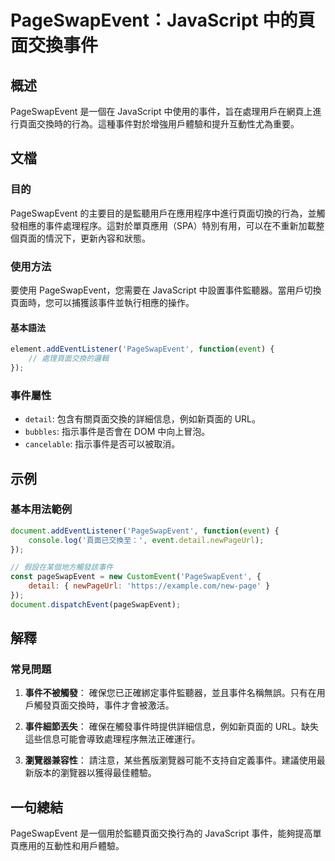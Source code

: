 <!--
Meta Description: # PageSwapEvent：JavaScript 中的頁面交換事件 ## 概述 PageSwapEvent 是一個在 JavaScript 中使用的事件，旨在處理用戶在網頁上進行頁面交換時的行為。這種事件對於增強用戶體驗和提升互動性尤為重要。 ## 文檔 ### 目的 PageSwapEvent...
Meta Keywords: pageswapevent, javascript, event, detail, addeventlistener
-->

# PageSwapEvent：JavaScript 中的頁面交換事件

## 概述
PageSwapEvent 是一個在 JavaScript 中使用的事件，旨在處理用戶在網頁上進行頁面交換時的行為。這種事件對於增強用戶體驗和提升互動性尤為重要。

## 文檔
### 目的
PageSwapEvent 的主要目的是監聽用戶在應用程序中進行頁面切換的行為，並觸發相應的事件處理程序。這對於單頁應用（SPA）特別有用，可以在不重新加載整個頁面的情況下，更新內容和狀態。

### 使用方法
要使用 PageSwapEvent，您需要在 JavaScript 中設置事件監聽器。當用戶切換頁面時，您可以捕獲該事件並執行相應的操作。

#### 基本語法
```javascript
element.addEventListener('PageSwapEvent', function(event) {
    // 處理頁面交換的邏輯
});
```

### 事件屬性
- `detail`: 包含有關頁面交換的詳細信息，例如新頁面的 URL。
- `bubbles`: 指示事件是否會在 DOM 中向上冒泡。
- `cancelable`: 指示事件是否可以被取消。

## 示例
### 基本用法範例
```javascript
document.addEventListener('PageSwapEvent', function(event) {
    console.log('頁面已交換至：', event.detail.newPageUrl);
});

// 假設在某個地方觸發該事件
const pageSwapEvent = new CustomEvent('PageSwapEvent', {
    detail: { newPageUrl: 'https://example.com/new-page' }
});
document.dispatchEvent(pageSwapEvent);
```

## 解釋
### 常見問題
1. **事件不被觸發**：
   確保您已正確綁定事件監聽器，並且事件名稱無誤。只有在用戶觸發頁面交換時，事件才會被激活。

2. **事件細節丟失**：
   確保在觸發事件時提供詳細信息，例如新頁面的 URL。缺失這些信息可能會導致處理程序無法正確運行。

3. **瀏覽器兼容性**：
   請注意，某些舊版瀏覽器可能不支持自定義事件。建議使用最新版本的瀏覽器以獲得最佳體驗。

## 一句總結
PageSwapEvent 是一個用於監聽頁面交換行為的 JavaScript 事件，能夠提高單頁應用的互動性和用戶體驗。